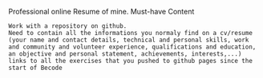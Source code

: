 Professional online Resume of mine.
Must-have Content

    Work with a repository on github.
    Need to contain all the informations you normaly find on a cv/resume (your name and contact details, technical and personal skills, work and community and volunteer experience, qualifications and education, an objective and personal statement, achievements, interests,...)
    links to all the exercises that you pushed to github pages since the start of Becode


